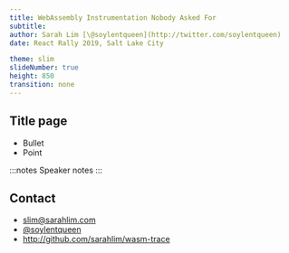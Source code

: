 ```yaml
---
title: WebAssembly Instrumentation Nobody Asked For
subtitle: 
author: Sarah Lim [\@soylentqueen](http://twitter.com/soylentqueen)
date: React Rally 2019, Salt Lake City

theme: slim
slideNumber: true
height: 850
transition: none
---
```


## Title page

- Bullet
- Point

:::notes
Speaker notes
:::


## Contact

- <slim@sarahlim.com>
- [\@soylentqueen](http://twitter.com/soylentqueen)
- <http://github.com/sarahlim/wasm-trace>
